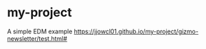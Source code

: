 # my-project
A simple EDM example
https://jjowcl01.github.io/my-project/gizmo-newsletter/test.html#
